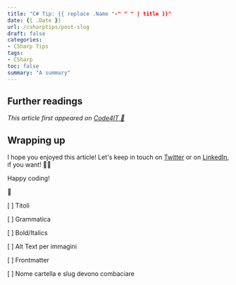 ```yaml
---
title: "C# Tip: {{ replace .Name "-" " " | title }}"
date: {{ .Date }}
url: /csharptips/post-slug
draft: false
categories:
- CSharp Tips
tags: 
- CSharp
toc: false
summary: "A summary"
---
```


## Further readings

_This article first appeared on [Code4IT 🐧](https://www.code4it.dev/)_


## Wrapping up


I hope you enjoyed this article! Let's keep in touch on [Twitter](https://twitter.com/BelloneDavide) or on [LinkedIn](https://www.linkedin.com/in/BelloneDavide/), if you want! 🤜🤛

Happy coding!

🐧



[ ] Titoli

[ ] Grammatica

[ ] Bold/Italics

[ ] Alt Text per immagini

[ ] Frontmatter

[ ] Nome cartella e slug devono combaciare

